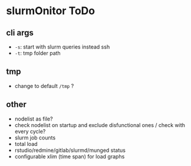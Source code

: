 # slurmOnitor ToDo

## cli args

* `-s`: start with slurm queries instead ssh
* `-t`: tmp folder path

## tmp

* change to default `/tmp` ?

## other

* nodelist as file?
* check nodelist on startup and exclude disfunctional ones / check with every cycle?
* slurm job counts
* total load
* rstudio/redmine/gitlab/slurmd/munged status
* configurable xlim (time span) for load graphs
